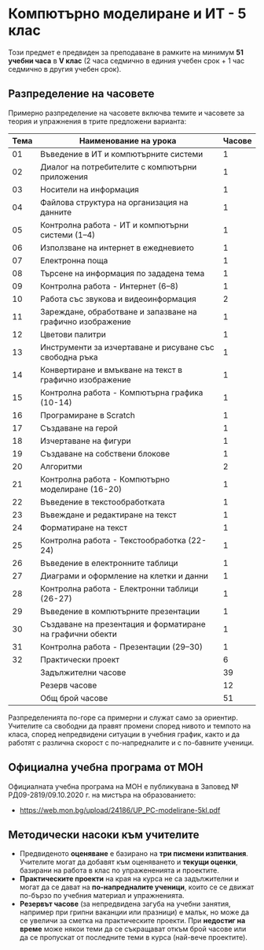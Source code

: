 # Компютърно моделиране и ИТ - 5 клас

Този предмет е предвиден за преподаване в рамките на минимум **51 учебни часа** в **V клас** (2 часа седмично в единия учебен срок + 1 час седмично в другия учебен срок).

## Разпределение на часовете

Примерно разпределение на часовете включва темите и часовете за теория и упражнения в трите предложени варианта:

| Тема | Наименование на урока                                        | Часове      |
|------|--------------------------------------------------------------|-------------|
|  01  | Въведение в ИТ и компютърните системи                        |      1      |
|  02  | Диалог на потребителите с компютърни приложения              |      1      |
|  03  | Носители на информация                                       |      1      |
|  04  | Файлова структура на организация на данните                  |      1      |
|  05  | Контролна работа - ИТ и компютърни системи (1–4)             |      1      |
|  06  | Използване на интернет в ежедневието                         |      1      |
|  07  | Електронна поща                                              |      1      |
|  08  | Търсене на информация по зададена тема                       |      1      |
|  09  | Контролна работа - Интернет (6–8)                            |      1      |
|  10  | Работа със звукова и видеоинформация                         |      2      |
|  11  | Зареждане, обработване и запазване на графично изображение   |      1      |
|  12  | Цветови палитри                                              |      1      |
|  13  | Инструменти за изчертаване и рисуване със свободна ръка      |      1      |
|  14  | Конвертиране и вмъкване на текст в графично изображение      |      1      |
|  15  | Контролна работа - Компютърна графика (10-14)                |      1      |
|  16  | Програмиране в Scratch                                       |      1      |
|  17  | Създаване на герой                                           |      1      |
|  18  | Изчертаване на фигури                                        |      1      |
|  19  | Създаване на собствени блокове                               |      1      |
|  20  | Алгоритми                                                    |      2      |
|  21  | Контролна работа - Компютърно моделиране (16-20)             |      1      |
|  22  | Въведение в текстообработката                                |      1      |
|  23  | Въвеждане и редактиране на текст                             |      1      |
|  24  | Форматиране на текст                                         |      1      |
|  25  | Контролна работа - Текстообработка (22-24)                   |      1      |
|  26  | Въведение в електронните таблици                             |      1      |
|  27  | Диаграми и оформление на клетки и данни                      |      1      |
|  28  | Контролна работа - Електронни таблици (26-27)                |      1      |
|  29  | Въведение в компютърните презентации                         |      1      |
|  30  | Създаване на презентация и форматиране на графични обекти    |      1      |
|  31  | Контролна работа - Презентации (29–30)                       |      1      |
|  32  | Практически проект                                          |      6      |
|      | Задължителни часове                                          |     39      |
|      | Резерв часове                                                |     12      |
|      | Общ брой часове                                              |     51      |

Разпределенията по-горе са примерни и служат само за ориентир. Учителите са свободни да правят промени според нивото и темпото на класа, според непредвидени ситуации в учебния график, както и да работят с различна скорост с по-напредналите и с по-бавните ученици.

## Официална учебна програма от МОН

Официалната учебна програма на МОН е публикувана в Заповед № РД09-2819/09.10.2020 г. на мистъра на образованието:
  - https://web.mon.bg/upload/24186/UP_PC-modelirane-5kl.pdf

## Методически насоки към учителите

  - Предвиденото **оценяване** е базирано на **три писмени изпитвания**. Учителите могат да добавят към оценяването и **текущи оценки**, базирани на работа в клас по упражененията и проектите.
  - **Практическите проекти** на края на курса не са задължителни и могат да се дават на **по-напредналите ученици**, които се се движат по-бързо по учебния материал и упражненията.
  - **Резервът часове** (за непредвидена загуба на учебни занятия, например при грипни ваканции или празници) е малък, но може да се увеличи за сметка на практическите проекти. При **недостиг на време** може някои теми да се съкращават откъм брой часове или да се пропускат от последните теми в курса (най-вече проектите).
